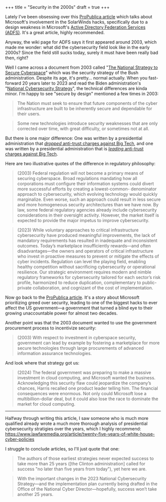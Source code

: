 +++
title = "Security in the 2000s"
draft = true
+++

Lately I've been obsessing over this [ProPublica article](https://www.propublica.org/article/microsoft-solarwinds-golden-saml-data-breach-russian-hackers) which talks about Microsoft's involvement in the SolarWinds hacks, specifically due to a design weakness in Microsoft's [Active Directory Federation Services (ADFS)](https://en.wikipedia.org/wiki/Active_Directory_Federation_Services). It's a great article, highly recommended.

Anyway, the wiki page for ADFS says it first appeared around 2003, which made me wonder: what did the cybersecurity field look like in the early 2000s? Since the field still sucks today, surely it must have been really bad then, right?

Well I came across a document from 2003 called "[The National Strategy to Secure Cyberspace](https://en.wikipedia.org/wiki/National_Strategy_to_Secure_Cyberspace)" which was the security strategy of the Bush administration. Despite its age, it's pretty... normal actually. When you fast-forward 20 years later to 2023 and read the Biden administration's "[National Cybersecurity Strategy](https://www.whitehouse.gov/wp-content/uploads/2023/03/National-Cybersecurity-Strategy-2023.pdf)", the technical differences are kinda minor. I'm happy to see "secure by design" mentioned a few times in 2003:

> The Nation must seek to ensure that future components of the cyber infrastructure are built to be inherently secure and dependable for their users.

> Some new technologies introduce security weaknesses that are only corrected over time, with great difficulty, or sometimes not at all.

But there is one major difference: One was written by a presidential administration that [*dropped* anti-trust charges against Big Tech](https://en.wikipedia.org/wiki/United_States_v._Microsoft_Corp.), and one was written by a presidential administration that is [*leading* anti-trust charges against Big Tech](https://en.wikipedia.org/wiki/United_States_v._Google_LLC_(2020)).

Here are two illustrative quotes of the difference in regulatory philosophy:

> (2003) Federal regulation will not become a primary means of securing cyberspace. Broad regulations mandating how all corporations must configure their information systems could divert more successful efforts by creating a lowest-common- denominator approach to cybersecurity, which evolving technology would quickly marginalize. Even worse, such an approach could result in less secure and more homogeneous security architectures than we have now. By law, some federal regulatory agencies already include cybersecurity considerations in their oversight activity. However, the market itself is expected to provide the major impetus to improve cybersecurity.

> (2023) While voluntary approaches to critical infrastructure cybersecurity have produced meaningful improvements, the lack of mandatory requirements has resulted in inadequate and inconsistent outcomes. Today’s marketplace insufficiently rewards—and often disadvantages—the owners and operators of critical infrastructure who invest in proactive measures to prevent or mitigate the effects of cyber incidents. Regulation can level the playing field, enabling healthy competition without sacrificing cybersecurity or operational resilience. Our strategic environment requires modern and nimble regulatory frameworks for cybersecurity tailored for each sector’s risk profile, harmonized to reduce duplication, complementary to public-private collaboration, and cognizant of the cost of implementation.

Now go back to the [ProPublica article](https://www.propublica.org/article/microsoft-solarwinds-golden-saml-data-breach-russian-hackers). It's a story about Microsoft prioritizing greed over security, leading to one of the biggest hacks to ever affect the US government—a government that turned a blind eye to their growing unaccountable power for almost two decades.

Another point was that the 2003 document wanted to use the government procurement process to incentivize security:

> (2003) With respect to investment in cyberspace security, government can lead by example by fostering a marketplace for more secure technologies through large procurements of advanced information assurance technologies.

And look where that strategy got us:

> (2024) The federal government was preparing to make a massive investment in cloud computing, and Microsoft wanted the business. Acknowledging this security flaw could jeopardize the company’s chances, Harris recalled one product leader telling him. The financial consequences were enormous. Not only could Microsoft lose a multibillion-dollar deal, but it could also lose the race to dominate the market for cloud computing.

---

Halfway through writing this article, I saw someone who is much more qualified already wrote a much more thorough analysis of presidential cybersecurity stratigies over the years, which I highly recommend: <https://www.lawfaremedia.org/article/twenty-five-years-of-white-house-cyber-policies>

I struggle to conclude articles, so I'll just quote that one:

> The authors of those earliest strategies never expected success to take more than 25 years ([the Clinton administration] called for success "no later than five years from today"), yet here we are.

> With the important changes in the 2023 National Cybersecurity Strategy—and the implementation plan currently being drafted in the Office of the National Cyber Director—hopefully, success won’t take another 25 years.
